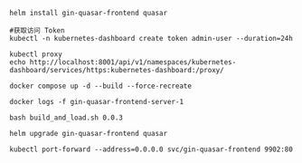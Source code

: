 ```shell
helm install gin-quasar-frontend quasar
```



```shell
#获取访问 Token
kubectl -n kubernetes-dashboard create token admin-user --duration=24h
```
```shell
kubectl proxy
echo http://localhost:8001/api/v1/namespaces/kubernetes-dashboard/services/https:kubernetes-dashboard:/proxy/
```

```shell
docker compose up -d --build --force-recreate
```
```shell
docker logs -f gin-quasar-frontend-server-1
```
```shell
bash build_and_load.sh 0.0.3
```
```shell
helm upgrade gin-quasar-frontend quasar
```



```shell
kubectl port-forward --address=0.0.0.0 svc/gin-quasar-frontend 9902:80
```
